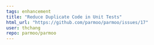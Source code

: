 ```yaml
---
tags: enhancement
title: "Reduce Duplicate Code in Unit Tests"
html_url: "https://github.com/parmoo/parmoo/issues/17"
user: thchang
repo: parmoo/parmoo
---
```


